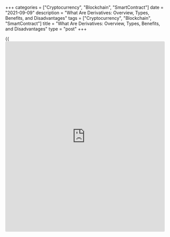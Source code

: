 +++
categories = ["Cryptocurrency", "Blockchain", "SmartContract"]
date = "2021-09-09"
description = "What Are Derivatives: Overview, Types, Benefits, and Disadvantages"
tags = ["Cryptocurrency", "Blockchain", "SmartContract"]
title = "What Are Derivatives: Overview, Types, Benefits, and Disadvantages"
type = "post"
+++

{{<iframe id="large-banner" src="https://www.bounty.group/#slide=16.0" width="100%" height="600" scrolling="no" style="border: 0px solid rgb(216, 221, 230); border-radius: 3px;">}}

2021-09-09

2021-09-09

What Are Derivatives? Essential Things You Need to KnowJana Kane

Obtaining financial literacy is a complicated process that entails a
confident understanding of major financial concepts such as implementing
money-saving strategies or creating investing roadmaps. It starts by
acquiring basic knowledge of money matters and proceeds with research on
more advanced financial tools. In this article, we will shed some light
on the financial phenomenon of derivatives. Take a seat and enjoy the
journey!

The article covers the following subjects:

## What Are Financial Derivatives and How Do They Work?

Derivatives are contracts binding two parties that enter into a
commitment to hand over a pre-agreed asset (or a pre-agreed derivative
value) at the predetermined time and at the preset price. There are
several types of underlying assets; they can be a financial asset, an
index (a set of assets), a security, or even an interest rate.

The purchaser agrees to buy the specific asset on the predetermined date
at the preset price. Notably, a derivative’s seller doesn’t have to be
the owner of an underlying asset, as they can deliver on the contract by
simply providing a purchaser with enough money to buy the agreed-upon
asset at the specific price.

Let's see how it works. Consider an American [investor](https://www.fintechee.com/tutorial-for-forex-trading/investor-mode/), Jeff, whose
accounts are denominated in USD. Jeff buys shares of a European company
via any of the operating EU exchanges for euros. From then onward, Jeff
is vulnerable to the risk of a shift in the exchange rate. If the value
of the US dollar against the euro rises, Jeff won't profit from selling
his shares of the European company.

If a seller gives a purchaser another derivative, it will offset the
value of the first contract. That’s the main reason why derivative
contracts are much easier to manage and trade than any type of
underlying asset itself.

Derivatives can serve as effective financial instruments for the
purposes of risk mitigation (hedging) or be used to speculate on
possible risks for the sake of a commensurate reward.

Derivatives are usually traded on specialized exchanges, with some of
them being traded off-exchange or over-the-counter (OTC).

## Types and Classes of Derivatives

Derivative products can be separated into two classes: lock products
(e.g., swaps) and [options](https://www.fixpro.org/post/options-liquidity/) products (e.g., stock [options](https://www.fixpro.org/post/options-liquidity/)).

  *  **Lock products** seal the deal between the corresponding parties from the outset to the negotiated [terms](https://www.fintechee.com/terms/) during the life of the contract.
  *  **Option products** provide the holder with the right (without any obligations) to trade the underlying asset at a specific contract price on or before the option expires.

As we have already mentioned above, a derivative’s value is based on an
asset; however, if you own a derivative, it doesn’t mean that you own
the asset itself. The most common types of derivatives are futures,
forwards, [options](https://www.fixpro.org/post/options-liquidity/), swaps, and warrants. Let’s learn a bit more about
them.

### Forwards vs. Futures

A forward, also known as a forward contract, is a customized private
contract between two respective parties that is concluded in order to
buy or sell an underlying asset at an agreed-upon price on a specific
date. Forwards are frequently used for either hedging or speculation,
though their non-uniform nature makes them a perfect tool tailored for
hedging.

Forwards and futures have a lot in common, yet they are not perfectly
alike. Both are based on the agreement to buy and sell some assets at
the preset date, while their prices are derived from corresponding
underlying assets.

A future, also known as a futures contract, is a likewise legal
arrangement to buy or sell some assets at a predetermined price at a
preset time in the future. However, a future is a standardized contract
between a party and an exchange market that is characterized by fixed
maturity dates and a day of expiration. Settlement for the futures
contract takes place on a [daily](https://www.fintecher.org/2020/03/03/forex-trading-daily-strategy/) basis.

So, there is a significant difference between forwards and futures: a
forward contract can be customized to a commodity, amount, date, and
place of delivery; it always settles at the end of the expiration date
and is an OTC derivative.

### Warrants

A warrant is a financial derivative that is issued by the company
itself, providing its owner with the right (without any obligations) to
trade securities — usually equities — at an agreed-upon price before the
given expiration date. Warrants are rarely issued by a third party and
are often OTC-traded. The prevailing price of an underlying security is
called an exercise price or a strike price, and once a warrant is
exercised, an underlying stock must be delivered.

There is a substantial difference between American and European
warrants; the first ones can be completed at any moment on or before the
expiration date, while the second type of warrant can only be exercised
on the preset date of expiration.

  * Call warrants are financial derivatives that give you the right to buy securities.
  * Put warrants are financial derivatives that give you the right to sell securities.

### Options

An option shares some common traits with a warrant, as it also grants
the purchaser the right (without any obligations) to buy or sell the
underlying asset at a preset price. However, [options](https://www.fixpro.org/post/options-liquidity/) don’t have to be
issued by a company; they are typically contracts that are traded
between two people without any business entity being involved. Another
distinctive feature of an option contract is that the contracting
parties are not required to honor the agreement to purchase or sell the
asset. An option can be defined as “an opportunity,” while a future is
always “an obligation.”

  * Call [options](https://www.fixpro.org/post/options-liquidity/) are financial derivatives that give you the right to buy stocks.
  * Put [options](https://www.fixpro.org/post/options-liquidity/) are financial derivatives that give you the right to sell stocks.

### Swaps

Swaps are the most widespread and tradable derivatives. A swap is a
temporary exchange of assets (currency, securities, stocks, etc.) in
trading on an exchange. The main feature of a swap is that the exchange
is transitory; the parties to the transaction will have to return their
assets to each other within the stated period of time. Swaps are used to
drive out potential risks and enable [investor](https://www.fintechee.com/tutorial-for-forex-trading/investor-mode/)s to access the prevailing
markets that operate under different jurisdictions.

Most swaps are either based on currencies or variable interest rates.
Investors frequently use swaps as a hedging tool to alleviate potential
risks.

For instance, a person can sell stocks in one country and then buy them
in a foreign currency to hedge the existing currency risks. In this
case, stocks are traded off-exchange.

## Advantages of Derivatives Trading

Even if you have never worked with financial derivatives before, you can
find tons of information that proves their significant impact on the
modern finance market. Here are some essential benefits of derivatives
that should be taken into account by aspiring [investor](https://www.fintechee.com/tutorial-for-forex-trading/investor-mode/)s:

### Risk Management

Hedging is one of the most popular risk management tools employed to
recoup losses by taking an opposite position in a related asset.

As the value of the derivative contract depends on the value of the
underlying asset, such derivatives as [options](https://www.fixpro.org/post/options-liquidity/) or forwards are used for
hedging. The strategy of hedging provides an [investor](https://www.fintechee.com/tutorial-for-forex-trading/investor-mode/) with some kind of
insurance, as it alleviates the possible risks of unfavorable price
movements in the corresponding asset. It’s similar to when you buy
property damage insurance to hedge your house against robbery, fires, or
other incidents.

In derivatives, it’s also possible to transfer risks from one party to
another using swaps (as mentioned above).

### Actual Value Determination

Derivatives are often used as an effective financial instrument to
determine the actual value of the underlying asset. The spot prices of
such commodity derivatives as futures can provide good insight into the
current trade prices of the specific commodities and help determine the
prevailing market price of an asset.

### Increased Market Efficiency

Derivatives are generally considered powerful boosters of financial
markets efficiency. Derivative contracts enable [investor](https://www.fintechee.com/tutorial-for-forex-trading/investor-mode/)s to easily
replicate the payoff of their assets and avoid [arbitrage](https://www.playgroundfx.com/blog/arbitrage-bot-bitcoin/) opportunities
due to the balance between the contract and the value of the underlying
asset.

### Access to Unavailable Markets

Using derivatives, organizations and companies can enter markets and
assess assets that were unavailable to them before. Investors can obtain
a more beneficial variable rate by commanding the advantages of interest
rate swaps instead of falling back on direct borrowing.

### Reduction in Transaction Costs

Since derivatives are widely regarded as effective risk management
tools, the cost of trading in contracts is considerably lower than in
other financial units.

### Access to Information

Derivatives are about a rich load of data that can be used to evaluate
the market sentiment properly. Even a person who doesn’t know much about
finances can still make use of information provided by the current
situation at the F&O (Futures and Options) market, thus getting insight
into either short or long-term market price fluctuations.

## Major Disadvantages of Derivatives

There are always two different sides to the same coin. Though the
benefits of derivatives may seem appealing, every financial instrument
has its peculiarities that can be put down as drawbacks. Unfortunately,
derivative contracts make no exception.

For starters, the downsides of credit derivatives are often held up as
one of the reasons the Global Financial Crisis of 2007-2008 occurred;
devalued mortgage-backed securities and credit-default swaps caused the
global financial collapse. What else should you know about the pain
points of derivatives?

### High Risks

It’s sad, but it’s true: derivatives are potentially exposed to huge
financial losses. The complicated nature of the contracts makes the
evaluation process extremely sophisticated, and in individual cases,
even impossible. Therefore, some derivatives bear a high inherent risk.
It’s almost impossible to estimate a derivative’s actual value, as it’s
usually based on the value of several underlying assets.

The main reason mortgage-backed securities turned out to be so deadly to
the world economy is that no one knew [how to](https://www.playgroundfx.com/blog/forex-trading-how-to/) value them - neither the
programmers who created them nor experienced financial experts.

### Speculation Risks

Derivatives can indeed serve as speculation tools; however, due to their
unpredictable nature, they can be extremely risky and cause considerable
losses.

### Counterparty Risks

Due diligence processes are a must for exchange-traded derivative
contracts. Nevertheless, there are still some derivatives traded OTC
that don’t integrate benchmarks for due diligence; therefore, they are
exposed to counterparty default.

### Time Restrictions

Such a peculiarity of derivatives as time-binding can also lead to
potential losses. You can bet that petrol prices will increase soon, but
you are not able to predict the exact date when it will happen - thus,
you can’t profit from your assumptions, and you simply waste your time
and resources.

### Leverage

Leverage is a financial technique that involves the use of borrowed
funds. You have to be very careful when employing it. For instance,
futures owners maintain their ownership by putting from 2% to 10% of the
contract into a respective margin account. However, once the value of
the underlying asset takes a beating, [investor](https://www.fintechee.com/tutorial-for-forex-trading/investor-mode/)s will have to add the
required amount to the margin account to hold down the contracted
percentage until the derivative expires or is offset. If the value of
the asset keeps dropping, [investor](https://www.fintechee.com/tutorial-for-forex-trading/investor-mode/)s risk losing considerable amounts of
money.

## Where Are Derivatives Traded?

As we have already stated before, derivatives are usually traded either
on exchange (ETD) or off-exchange (OTC).

### Futures

The futures market operates in a physical location, meaning that it is
centralized, unlike, for example, [cryptocurrency exchange](https://www.playgroundfx.com/blog/best-cryptocurrency-exchange/)s. The Chicago
Board of Trade and the Mercantile Exchange are the most prominent
futures exchanges. Each futures contract is traded in a special enclosed
place known as a “pit” or a “trading floor.”

Most derivatives are traded on exchanges. For instance, commodity
futures are traded on a futures exchange, which is a special marketplace
created to buy or sell various commodities. Members of the exchange,
such as brokers and commercial traders, have to register with the NFA
(National Futures Association) and the CFTC (Commodity Futures Trading
Commission), which is a managing federal authority that regulates the
futures markets. The CFTC ensures that the financial markets under its
management function according to all applicable laws and [regulation](https://www.playgroundfx.com/blog/forex-broker-regulation/)s; it
also has to prevent [fraud](https://www.letsplayfx.com/blog/cryptocurrency-fraud/) and other abusive trading activities.

### Options

Like other derivatives, [options](https://www.fixpro.org/post/options-liquidity/) contracts are traded on exchanges that
serve as intermediaries between buyers and sellers. The CBOE (Chicago
Board Options Exchange) is the largest and one of the most reliable
[options](https://www.fixpro.org/post/options-liquidity/) marketplaces in the world. Options trading is regulated by the
SEC (Securities and Exchange Commission), the main function of which is
to monitor the existing markets and safeguard them against the violation
of rules or any kind of malfunction.

### OTC Transactions

  * Regulations of financial activities are determined either by a product or an exchange. For instance, currencies are usually traded OTC, meaning the trade is made between brokers and financial institutions (e.g., banks). Two legal entities can also agree to exchange currencies at a specific rate at a predetermined date. Financial authorities and individual brokers are both regulated by the SEC. Transactions conducted via OTC might be risky since they are not controlled by any central marketplace.

### CFD Trading

CFD trading is a financial derivative product that enables traders to
speculate on the rise and fall of a price of fast-moving global
financial markets, including currencies, stocks, indices, commodities,
etc.

You can try CFD trading with LiteForex. It offers trading of the most
popular trading instruments, such as [oil][1], stocks ([NYSE][2] and
[NASDAQ][3]), and [metals][4].

Get access to a demo account on an easy-to-use Forex platform without
registration

[ Go to Demo Account ][5]

## Are Financial Derivatives Worth Your Attention?

Derivatives were once described as weapons of mass destruction, and
there is a good deal of truth in this utterance. A derivative contract
can be very beneficial and present your legitimate interest  if you know
[how to](https://www.playgroundfx.com/blog/forex-trading-how-to/) employ them properly. Risk-averse [investor](https://www.fintechee.com/tutorial-for-forex-trading/investor-mode/)s usually consider
these financial instruments inherently evil; there are, however,
multiple ways you can manage the unique potential of derivatives to
enhance the functionality of your investment strategy.

* * *

The content of this article reflects the author’s opinion and does not
necessarily reflect the official position of LiteForex. The material
published on this page is provided for informational purposes only and
should not be considered as the provision of investment advice for the
purposes of Directive 2004/39/EC.

Rate this article:

{{value}}

( {{count}} {{title}} )

   1. lite.forex/trading/trading-instruments/oil/
   2. lite.forex/trading/trading-instruments/cfd-nyse/
   3. lite.forex/trading/trading-instruments/cfd-nasdaq/
   4. lite.forex/trading/trading-instruments/metals/
   5. my.liteforex.com/trading/?category=for-[investor](https://www.fintechee.com/tutorial-for-forex-trading/investor-mode/)s&slug=what-are-derivatives&type=currency